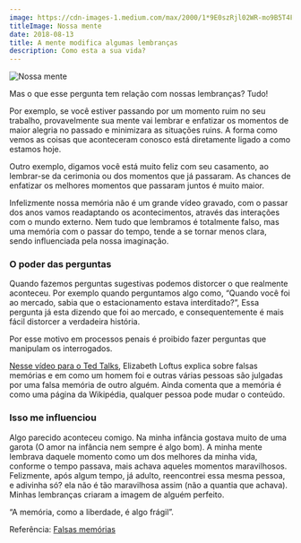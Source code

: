 ```yaml
---
image: https://cdn-images-1.medium.com/max/2000/1*9E0szRjl02WR-mo9B5T4Fg.png
titleImage: Nossa mente
date: 2018-08-13
title: A mente modifica algumas lembranças
description: Como esta a sua vida?
---
```


![Nossa mente](https://cdn-images-1.medium.com/max/2000/1*9E0szRjl02WR-mo9B5T4Fg.png)

Mas o que esse pergunta tem relação com nossas lembranças? Tudo!

Por exemplo, se você estiver passando por um momento ruim no seu trabalho, provavelmente sua mente vai lembrar e enfatizar os momentos de maior alegria no passado e minimizara as situações ruins. A forma como vemos as coisas que aconteceram conosco está diretamente ligado a como estamos hoje.

Outro exemplo, digamos você está muito feliz com seu casamento, ao lembrar-se da cerimonia ou dos momentos que já passaram. As chances de enfatizar os melhores momentos que passaram juntos é muito maior.

Infelizmente nossa memória não é um grande vídeo gravado, com o passar dos anos vamos readaptando os acontecimentos, através das interações com o mundo externo. Nem tudo que lembramos é totalmente falso, mas uma memória com o passar do tempo, tende a se tornar menos clara, sendo influenciada pela nossa imaginação.

### O poder das perguntas

Quando fazemos perguntas sugestivas podemos distorcer o que realmente aconteceu. Por exemplo quando perguntamos algo como, “Quando você foi ao mercado, sabia que o estacionamento estava interditado?”, Essa pergunta já esta dizendo que foi ao mercado, e consequentemente é mais fácil distorcer a verdadeira história.

Por esse motivo em processos penais é proibido fazer perguntas que manipulam os interrogados.

[Nesse vídeo para o Ted Talks](https://www.youtube.com/watch?time_continue=1&v=PB2OegI6wvI), Elizabeth Loftus explica sobre falsas memórias e em como um homem foi e outras várias pessoas são julgadas por uma falsa memória de outro alguém. Ainda comenta que a memória é como uma página da Wikipédia, qualquer pessoa pode mudar o conteúdo.

### Isso me influenciou

Algo parecido aconteceu comigo. Na minha infância gostava muito de uma garota (O amor na infância nem sempre é algo bom). A minha mente lembrava daquele momento como um dos melhores da minha vida, conforme o tempo passava, mais achava aqueles momentos maravilhosos. Felizmente, após algum tempo, já adulto, reencontrei essa mesma pessoa, e adivinha só? ela não é tão maravilhosa assim (não a quantia que achava). Minhas lembranças criaram a imagem de alguém perfeito.

“A memória, como a liberdade, é algo frágil”.

Referência: [Falsas memórias](http://www.scielo.br/scielo.php?script=sci_arttext&pid=S0103-863X2007000100005)
